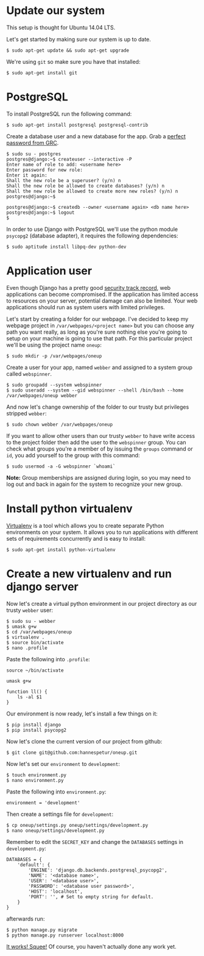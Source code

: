 # Update our system

This setup is thought for Ubuntu 14.04 LTS.

Let's get started by making sure our system is up to date.

	$ sudo apt-get update && sudo apt-get upgrade

We're using `git` so make sure you have that installed:

	$ sudo apt-get install git

# PostgreSQL

To install PostgreSQL run the following command:

	$ sudo apt-get install postgresql postgresql-contrib

Create a database user and a new database for the app. Grab a [perfect password from GRC](https://www.grc.com/passwords.htm).

	$ sudo su - postgres
	postgres@django:~$ createuser --interactive -P
	Enter name of role to add: <username here>
	Enter password for new role: 
	Enter it again: 
	Shall the new role be a superuser? (y/n) n
	Shall the new role be allowed to create databases? (y/n) n
	Shall the new role be allowed to create more new roles? (y/n) n
	postgres@django:~$
	
	postgres@django:~$ createdb --owner <username again> <db name here>
	postgres@django:~$ logout
	$

In order to use Django with PostgreSQL we'll use the python module `psycopg2` (database adapter), it requires the following dependencies:

	$ sudo aptitude install libpq-dev python-dev

# Application user

Even though Django has a pretty good [security track record](http://django.readthedocs.org/en/latest/releases/security.html), web applications can become compromised. If the application has limited access to resources on your server, potential damage can also be limited. Your web applications should run as system users with limited privileges.

Let's start by creating a folder for our webpage. I've decided to keep my webpage project in `/var/webpages/<project name>` but you can choose any path you want really, as long as you're sure nothing else you're going to setup on your machine is going to use that path. For this particular project we'll be using the project name `oneup`:

	$ sudo mkdir -p /var/webpages/oneup

Create a user for your app, named `webber` and assigned to a system group called `webspinner`.

	$ sudo groupadd --system webspinner
	$ sudo useradd --system --gid webspinner --shell /bin/bash --home /var/webpages/oneup webber

And now let's change ownership of the folder to our trusty but privileges stripped `webber`:

	$ sudo chown webber /var/webpages/oneup

If you want to allow other users than our trusty `webber` to have write access to the project folder then add the user to the `webspinner` group. You can check what groups you're a member of by issuing the `groups` command or `id`, you add yourself to the group with this command:

	$ sudo usermod -a -G webspinner `whoami`

**Note:** Group memberships are assigned during login, so you may need to log out and back in again for the system to recognize your new group.

# Install python virtualenv

[Virtualenv](https://virtualenv.pypa.io/en/latest/) is a tool which allows you to create separate Python environments on your system. It allows you to run applications with different sets of requirements concurrently and is easy to install:

	$ sudo apt-get install python-virtualenv

# Create a new virtualenv and run django server

Now let's create a virtual python environment in our project directory as our trusty `webber` user:

	$ sudo su - webber
	$ umask g+w
	$ cd /var/webpages/oneup
	$ virtualenv .
	$ source bin/activate
	$ nano .profile

Paste the following into `.profile`:

	source ~/bin/activate

	umask g+w

	function ll() {
		ls -al $1
	}

Our environment is now ready, let's install a few things on it:

	$ pip install django
	$ pip install psycopg2

Now let's clone the current version of our project from github:

	$ git clone git@github.com:hannespetur/oneup.git

Now let's set our `environment` to `development`:

	$ touch environment.py
	$ nano environment.py

Paste the following into `environment.py`:

	environment = 'development'

Then create a settings file for `development`:

	$ cp oneup/settings.py oneup/settings/development.py
	$ nano oneup/settings/development.py

Remember to edit the `SECRET_KEY` and change the `DATABASES` settings in `development.py`:

	DATABASES = {
	    'default': {
	        'ENGINE': 'django.db.backends.postgresql_psycopg2',
	        'NAME': '<database name>',
	        'USER': '<database user>',
	        'PASSWORD': '<database user password>',
	        'HOST': 'localhost',
	        'PORT': '', # Set to empty string for default.
	    }
	}

afterwards run:

	$ python manage.py migrate
	$ python manage.py runserver localhost:8000

[It works! Squee!](http://localhost:8000/) Of course, you haven't actually done any work yet.

